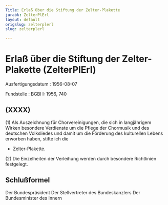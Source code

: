 ```yaml
---
Title: Erlaß über die Stiftung der Zelter-Plakette
jurabk: ZelterPlErl
layout: default
origslug: zelterplerl
slug: zelterplerl

---
```


# Erlaß über die Stiftung der Zelter-Plakette (ZelterPlErl)

Ausfertigungsdatum
:   1956-08-07

Fundstelle
:   BGBl I: 1956, 740



## (XXXX)

(1) Als Auszeichnung für Chorvereinigungen, die sich in langjährigem Wirken besondere Verdienste um die Pflege der Chormusik und des deutschen Volksliedes und damit um die Förderung des kulturellen Lebens erworben haben, stifte ich die

*   Zelter-Plakette.




(2) Die Einzelheiten der Verleihung werden durch besondere Richtlinien festgelegt.


## Schlußformel

Der Bundespräsident
Der Stellvertreter des Bundeskanzlers
Der Bundesminister des Innern

